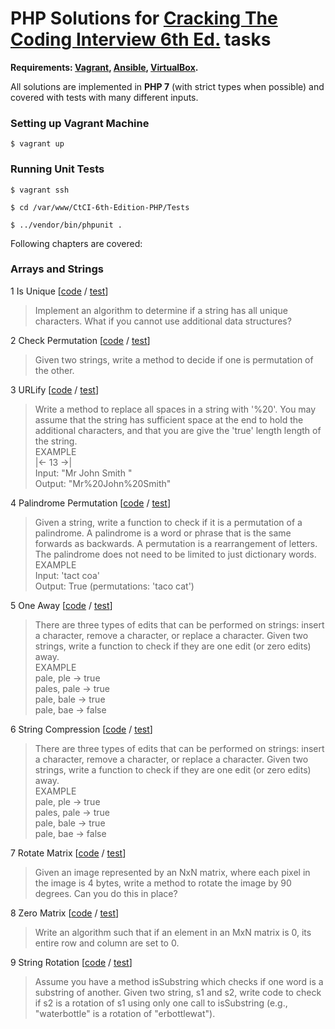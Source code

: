 # PHP Solutions for [Cracking The Coding Interview 6th Ed.](http://www.crackingthecodinginterview.com/) tasks

**Requirements: [Vagrant](https://www.vagrantup.com/), [Ansible](https://www.ansible.com/), [VirtualBox](https://www.virtualbox.org/).**

All solutions are implemented in **PHP 7** (with strict types when possible) and covered with tests with many different inputs. 

### Setting up Vagrant Machine
    $ vagrant up

### Running Unit Tests
    $ vagrant ssh
    
    $ cd /var/www/CtCI-6th-Edition-PHP/Tests
    
    $ ../vendor/bin/phpunit .
    
Following chapters are covered:
### Arrays and Strings
    
  1 Is Unique [[code](Src/Chapter01_ArraysAndStrings/Question01_IsUnique.php) / [test](Tests/Chapter01_ArraysAndStrings/Question01_IsUniqueTest.php)]
  > Implement an algorithm to determine if a string has all unique characters. What if you cannot use additional data structures?
  
  2 Check Permutation [[code](Src/Chapter01_ArraysAndStrings/Question02_CheckPermutation.php) / [test](Tests/Chapter01_ArraysAndStrings/Question02_CheckPermutationTest.php)]
  > Given two strings, write a method to decide if one is permutation of the other.
  
  3 URLify [[code](Src/Chapter01_ArraysAndStrings/Question03_URLify.php) / [test](Tests/Chapter01_ArraysAndStrings/Question03_URLifyTest.php)]
  > Write a method to replace all spaces in a string with '%20'. You may assume that the string has sufficient space at the end to hold the additional characters, and that you are give the 'true' length length of the string.  
  EXAMPLE  
          |<-   13  ->|  
  Input: "Mr John Smith    "  
  Output: "Mr%20John%20Smith"
    
  4 Palindrome Permutation [[code](Src/Chapter01_ArraysAndStrings/Question04_PalindromePermutation.php) / [test](Tests/Chapter01_ArraysAndStrings/Question04_PalindromePermutationTest.php)]
  > Given a string, write a function to check if it is a permutation of a palindrome. A palindrome is a word or phrase that is the same forwards as backwards. A permutation is a rearrangement of letters. The palindrome does not need to be limited to just dictionary words.  
  EXAMPLE  
  Input: 'tact coa'  
  Output: True (permutations: 'taco cat')
  
  5 One Away [[code](Src/Chapter01_ArraysAndStrings/Question05_OneAway.php) / [test](Tests/Chapter01_ArraysAndStrings/Question05_OneAwayTest.php)]
  > There are three types of edits that can be performed on strings: insert a character, remove a character, or replace a character. Given two strings, write a function to check if they are one edit (or zero edits) away.  
  EXAMPLE  
  pale, ple -> true  
  pales, pale -> true  
  pale, bale -> true  
  pale, bae -> false
  
  6 String Compression [[code](Src/Chapter01_ArraysAndStrings/Question06_StringCompression.php) / [test](Tests/Chapter01_ArraysAndStrings/Question06_StringCompressionTest.php)]
  > There are three types of edits that can be performed on strings: insert a character, remove a character, or replace a character. Given two strings, write a function to check if they are one edit (or zero edits) away.  
  EXAMPLE  
  pale, ple -> true  
  pales, pale -> true  
  pale, bale -> true  
  pale, bae -> false
  
  7 Rotate Matrix [[code](Src/Chapter01_ArraysAndStrings/Question07_RotateMatrix.php) / [test](Tests/Chapter01_ArraysAndStrings/Question07_RotateMatrixTest.php)]
  > Given an image represented by an NxN matrix, where each pixel in the image is 4 bytes, write a method to rotate the image by 90 degrees. Can you do this in place?
  
  8 Zero Matrix [[code](Src/Chapter01_ArraysAndStrings/Question08_ZeroMatrix.php) / [test](Tests/Chapter01_ArraysAndStrings/Question08_ZeroMatrixTest.php)]
  > Write an algorithm such that if an element in an MxN matrix is 0, its entire row and column are set to 0.
  
  9 String Rotation [[code](Src/Chapter01_ArraysAndStrings/Question09_StringRotation.php) / [test](Tests/Chapter01_ArraysAndStrings/Question09_StringRotationTest.php)]
  > Assume you have a method isSubstring which checks if one word is a substring of another. Given two string, s1 and s2, write code to check if s2 is a rotation of s1 using only one call to isSubstring (e.g., "waterbottle" is a rotation of "erbottlewat").